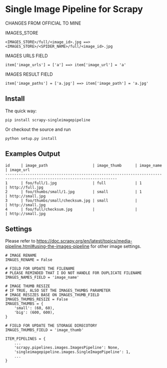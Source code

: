Single Image Pipeline for Scrapy
==================================================

CHANGES FROM OFFICIAL TO MINE

IMAGES_STORE

    <IMAGES_STORE>/full/<image_id>.jpg ==> <IMAGES_STORE>/<SPIDER_NAME>/full/<image_id>.jpg

IMAGES URLS FIELD

    item['image_urls'] = ['a'] ==> item['image_url'] = 'a'

IMAGES RESULT FIELD

    item['image_paths'] = ['a.jpg'] ==> item['image_path'] = 'a.jpg'


Install
----------

The quick way:

    pip install scrapy-singleimagepipeline

Or checkout the source and run

    python setup.py install


Examples Output
----------

    id     | image_path                    | image_thumb      | image_name  | image_url
    ------------------------------------------------------------------------------------------------------------------------
    1      | foo/full/1.jpg                | full             | 1           | http://full.jpg
    2      | foo/thumbs/small/1.jpg        | small            | 1           | http://small.jpg
    3      | foo/thumbs/small/checksum.jpg | small            |             | http://small.jpg
    4      | foo/full/checksum.jpg         |                  |             | http://small.jpg

Settings
----------

Please refer to https://doc.scrapy.org/en/latest/topics/media-pipeline.html#using-the-images-pipeline for other image settings.

    # IMAGE RENAME
    IMAGES_RENAME = False

    # FIELD FOR UPDATE THE FILENAME
    # PLEASE REMINDED THAT I DO NOT HANDLE FOR DUPLICATE FILENAME
    IMAGES_NAMES_FIELD = 'image_name'

    # IMAGE THUMB RESIZE
    # IF TRUE, ALSO SET THE IMAGES_THUMBS PARAMETER
    # IMAGE RESIZES BASE ON IMAGES_THUMB_FIELD
    IMAGES_THUMBS_RESIZE = False
    IMAGES_THUMBS = {
        'small': (60, 60),
        'big': (600, 600),
    }

    # FIELD FOR UPDATE THE STORAGE DIRECOTORY
    IMAGES_THUMBS_FIELD = 'image_thumb'

    ITEM_PIPELINES = {
        ...
        'scrapy.pipelines.images.ImagesPipeline': None,
        'singleimagepipeline.images.SingleImagePipeline': 1,
        ...
    }